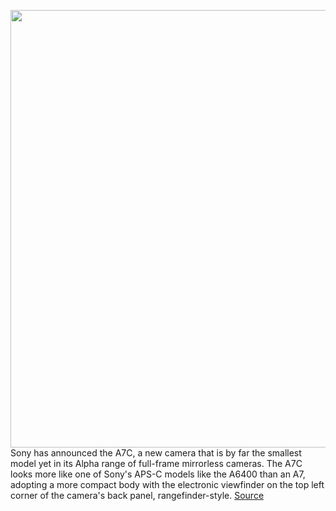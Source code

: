 <img src='https://cdn.vox-cdn.com/thumbor/TQkhGA-QgOWFnBOtrLhwPhSnLSg=/0x0:800x533/1200x800/filters:focal(336x203:464x331)/cdn.vox-cdn.com/uploads/chorus_image/image/67406793/sony.0.jpg' width='700px' /><br/>
Sony has announced the A7C, a new camera that is by far the smallest model yet in its Alpha range of full-frame mirrorless cameras. The A7C looks more like one of Sony's APS-C models like the A6400 than an A7, adopting a more compact body with the electronic viewfinder on the top left corner of the camera's back panel, rangefinder-style.
<a href='https://www.theverge.com/2020/9/14/21437339/sony-a7c-camera-announcement-specs-price-release-date'> Source <a/>